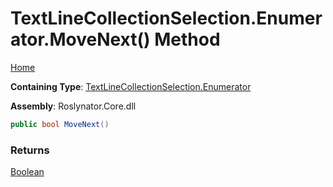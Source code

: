 # TextLineCollectionSelection\.Enumerator\.MoveNext\(\) Method

[Home](../../../../../README.md)

**Containing Type**: [TextLineCollectionSelection.Enumerator](../README.md)

**Assembly**: Roslynator\.Core\.dll

```csharp
public bool MoveNext()
```

### Returns

[Boolean](https://docs.microsoft.com/en-us/dotnet/api/system.boolean)

